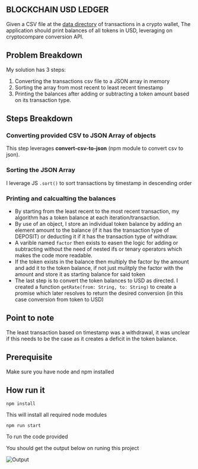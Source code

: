 ## BLOCKCHAIN USD LEDGER
Given a CSV file at the [data directory](https://raw.githubusercontent.com/Propine/2b-boilerplate/master/data/transactions.csv) of transactions in a crypto wallet, The application should print balances of all tokens in USD, leveraging on cryptocompare conversion API.

## Problem Breakdown

My solution has 3 steps:

1. Converting the transactions csv file to a JSON array in memory
2. Sorting the array from most recent to least recent timestamp
3. Printing the balances after adding or subtracting a token amount based on its transaction type.

## Steps Breakdown

### **Converting provided CSV to JSON Array of objects**
This step leverages **convert-csv-to-json** (npm module to convert csv to json).

### **Sorting the JSON Array**
I leverage JS ```.sort()``` to sort transactions by timestamp in descending order

### **Printing and calcualting the balances**
- By starting from the least recent  to the most recent transaction, my algorithm has a token balance at each iteration/transaction.
- By use of an object, I store an individual token balance by adding an element amount to the balance (if it has the transaction type of DEPOSIT) or deducting it if it has the transaction type of withdraw.
- A varible named ```factor``` then exists to easen the logic for adding or subtracting without the need of nested ifs or tenary operators which makes the code more readable.
- If the token exists in the balance then multiply the factor by the amount and add it to the token balance, if not just mulitply the factor with the amount and store it as starting balance for said token
- The last step is to convert the token balances to USD as directed. I created a function ```getRate(from: String, to: String)``` to create a promise which later resolves to return the desired conversion (in this case conversion from token to USD)

## Point to note
The least transaction based on timestamp was a withdrawal, it was unclear if this needs to be the case as it creates a deficit in the token balance.

## Prerequisite

Make sure you have node and npm installed

## How run it

```npm install```

This will install all required node modules


```npm run start```

To run the code provided

You should get the output below on runing this project

![Output](result.png)